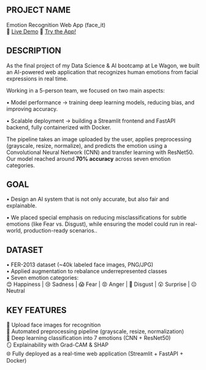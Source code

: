 ## <b>PROJECT NAME</b>
Emotion Recognition Web App (face_it) <br>
🔗 <a href="https://www.youtube.com/watch?v=ST0ZGqhGCCw" target="_blank">Live Demo</a>
🔗 <a href="https://face-it.streamlit.app/" target="_blank">Try the App!</a> <br>



## <b>DESCRIPTION</b>
As the final project of my Data Science & AI bootcamp at Le Wagon, we built an AI-powered web application that recognizes human emotions from facial expressions in real time.

Working in a 5-person team, we focused on two main aspects:

• Model performance → training deep learning models, reducing bias, and improving accuracy.

• Scalable deployment → building a Streamlit frontend and FastAPI backend, fully containerized with Docker.

The pipeline takes an image uploaded by the user, applies preprocessing (grayscale, resize, normalize), and predicts the emotion using a Convolutional Neural Network (CNN) and transfer learning with ResNet50. Our model reached around <b>70% accuracy</b> across seven emotion categories.



## <b>GOAL</b>
• Design an AI system that is not only accurate, but also fair and explainable.

• We placed special emphasis on reducing misclassifications for subtle emotions (like Fear vs. Disgust), while ensuring the model could run in real-world, production-ready scenarios.. <br>


## <b>DATASET</b>
• FER-2013 dataset (~40k labeled face images, PNG/JPG) <br>
• Applied augmentation to rebalance underrepresented classes <br>
• Seven emotion categories: <br>
😊 Happiness | 😢 Sadness | 😱 Fear | 😡 Anger | 🤢 Disgust | 😲 Surprise | 😐 Neutral <br>



## <b>KEY FEATURES</b>
📸 Upload face images for recognition <br>
🧹 Automated preprocessing pipeline (grayscale, resize, normalization) <br>
🤖 Deep learning classification into 7 emotions (CNN + ResNet50) <br>
🪞 Explainability with Grad-CAM & SHAP <br>
🌐 Fully deployed as a real-time web application (Streamlit + FastAPI + Docker) <br>
